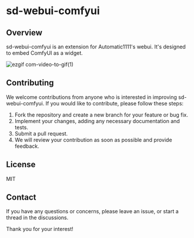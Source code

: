 # sd-webui-comfyui
## Overview
sd-webui-comfyui is an extension for Automatic1111's webui. It's designed to embed ComfyUI as a widget.  
  
![ezgif com-video-to-gif(1)](https://user-images.githubusercontent.com/34081873/226529347-23e61102-cf83-457e-b94c-89337fd38c4d.gif)

## Contributing




We welcome contributions from anyone who is interested in improving sd-webui-comfyui. If you would like to contribute, please follow these steps:

1) Fork the repository and create a new branch for your feature or bug fix.
2) Implement your changes, adding any necessary documentation and tests.
3) Submit a pull request.
4) We will review your contribution as soon as possible and provide feedback.

## License
MIT

## Contact
If you have any questions or concerns, please leave an issue, or start a thread in the discussions.

Thank you for your interest!
